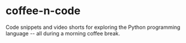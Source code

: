 # coffee-n-code
Code snippets and video shorts for exploring the Python programming language -- all during a morning coffee break.
